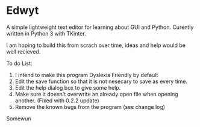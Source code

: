 # Edwyt

A simple lightweight text editor for learning about GUI and Python. Curently written in Python 3 with TKinter.

I am hoping to build this from scrach over time, ideas and help would be well recieved.

To do List:

1) I intend to make this program Dyslexia Friendly by default
2) Edit the save function so that it is not nesecary to save as every time.
2) Edit the help dialog box to give some help.
3) Make sure it doesn't overwrite an already open file when opening another. (Fixed with 0.2.2 update)
4) Remove the known bugs from the program (see change log)

Somewun
